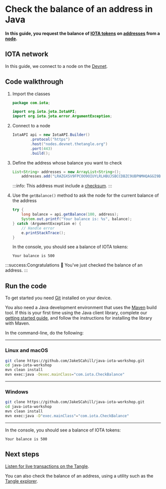 # Check the balance of an address in Java

**In this guide, you request the balance of [IOTA tokens](root://getting-started/0.1/clients/token.md) on [addresses](root://getting-started/0.1/clients/addresses.md) from a [node](root://getting-started/0.1/network/nodes.md).**

## IOTA network

In this guide, we connect to a node on the [Devnet](root://getting-started/0.1/network/iota-networks.md#devnet).

## Code walkthrough

1. Import the classes

    ```java
    package com.iota;

    import org.iota.jota.IotaAPI;
    import org.iota.jota.error.ArgumentException;
    ```

2. Connect to a node

    ```java
    IotaAPI api = new IotaAPI.Builder()
            .protocol("https")
            .host("nodes.devnet.thetangle.org")
            .port(443)
            .build();
    ```

3. Define the address whose balance you want to check

    ```java
    List<String> addresses = new ArrayList<String>();
        addresses.add("LRAZGXSV9FPCOO9OIUYLRLHBUJSBCCDBZC9UBPNMHQAGGI9BODPVIBMVCIKNCFVWWSALEBQMCFINHIVV9D9LYEQXSA");
    ```

    :::info:
    This address must include a [checksum](root://getting-started/0.1/clients/checksums.md).
    :::

4. Use the `getBalance()` method to ask the node for the current balance of the address

    ```java
    try {
        long balance = api.getBalance(100, address);
        System.out.printf("Your balance is: %s", balance);
    } catch (ArgumentException e) { 
        // Handle error
        e.printStackTrace(); 
    }
    ```

    In the console, you should see a balance of IOTA tokens:

    ```
    Your balance is 500
    ```

:::success:Congratulations :tada:
You've just checked the balance of an address.
:::

## Run the code

To get started you need [Git](https://git-scm.com/book/en/v2/Getting-Started-Installing-Git) installed on your device.

You also need a Java development environment that uses the [Maven](https://maven.apache.org/download.cgi) build tool. If this is your first time using the Java client library, complete our [getting started guide](../../getting-started/java-quickstart.md), and follow the instructions for installing the library with Maven.

In the command-line, do the following:

--------------------
### Linux and macOS
```bash
git clone https://github.com/JakeSCahill/java-iota-workshop.git
cd java-iota-workshop
mvn clean install
mvn exec:java -Dexec.mainClass="com.iota.CheckBalance"
```
---
### Windows
```bash
git clone https://github.com/JakeSCahill/java-iota-workshop.git
cd java-iota-workshop
mvn clean install
mvn exec:java -D"exec.mainClass"="com.iota.CheckBalance"
```
--------------------

In the console, you should see a balance of IOTA tokens:

```
Your balance is 500
```

## Next steps

[Listen for live transactions on the Tangle](../java/listen-for-transactions.md).

You can also check the balance of an address, using a utility such as the [Tangle explorer](https://utils.iota.org).